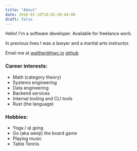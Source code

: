 ```yaml
---
title: "About"
date: 2018-03-18T18:01:58-04:00
draft: false
---
```


Hello! I'm a software developer. Available for freelance work.

In previous lives I was a lawyer and a martial arts instructor.

Email me at walther@hwc.io
[github](https://github.com/hwchen)

### Career interests:

- Math (category theory)
- Systems engineering
- Data engineering
- Backend services
- Internal tooling and CLI tools
- Rust (the language)

### Hobbies:

- Yoga / qi gong
- Go (aka weiqi) the board game
- Playing music
- Table Tennis
